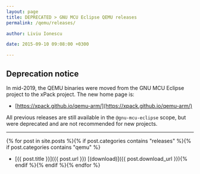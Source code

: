 ```yaml
---
layout: page
title: DEPRECATED > GNU MCU Eclipse QEMU releases
permalink: /qemu/releases/

author: Liviu Ionescu

date: 2015-09-10 09:08:00 +0300

---
```


## Deprecation notice

In mid-2019, the QEMU binaries were moved from the GNU MCU Eclipse
project to the xPack project. The new home page is:

* [https://xpack.github.io/qemu-arm/](https://xpack.github.io/qemu-arm/)

All previous releases are still available in the `@gnu-mcu-eclipse` scope,
but were deprecated and are not recommended for new projects.
___

{% for post in site.posts %}{% if post.categories contains "releases" %}{% if post.categories contains "qemu" %}
* [{{ post.title }}]({{ post.url }}) [(download)]({{ post.download_url }}){% endif %}{% endif %}{% endfor %}
